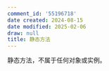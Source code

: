 ```yaml
---
comment_id: '55196718'
date created: 2024-08-15
date modified: 2025-02-06
draw: null
title: 静态方法
---
```

静态方法，不属于任何对象或实例。
